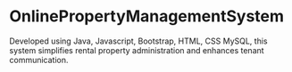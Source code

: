 # OnlinePropertyManagementSystem
Developed using Java, Javascript, Bootstrap, HTML, CSS MySQL, this system simplifies rental property administration and enhances tenant communication.
